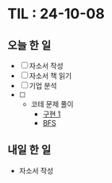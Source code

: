 # TIL : 24-10-08
## 오늘 한 일
- [ ] 자소서 작성
- [ ] 자소서 책 읽기
- [ ] 기업 분석
- [ ] - 코테 문제 풀이
    - [구현 1](https://www.acmicpc.net/problem/10799)
    - [BFS](https://www.acmicpc.net/problem/10026)
## 내일 한 일
- 자소서 작성
